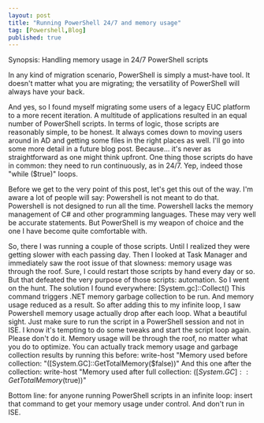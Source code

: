 ```yaml
---
layout: post
title: "Running PowerShell 24/7 and memory usage"
tag: [Powershell,Blog]
published: true
---
```

Synopsis: Handling memory usage in 24/7 PowerShell scripts

In any kind of migration scenario, PowerShell is simply a must-have tool. It doesn't matter what you are migrating; the versatility of PowerShell will always have your back.

And yes, so I found myself migrating some users of a legacy EUC platform to a more recent iteration. A multitude of applications resulted in an equal number of PowerShell scripts. In terms of logic, those scripts are reasonably simple, to be honest. It always comes down to moving users around in AD and getting some files in the right places as well. I'll go into some more detail in a future blog post. Because... it's never as straightforward as one might think upfront.
One thing those scripts do have in common: they need to run continuously, as in 24/7.  Yep, indeed those "while ($true)" loops.

Before we get to the very point of this post, let's get this out of the way. I'm aware a lot of people will say:
Powershell is not meant to do that.
Powershell is not designed to run all the time.
Powershell lacks the memory management of C# and other programming languages.
These may very well be accurate statements. But PowerShell is my weapon of choice and the one I have become quite comfortable with.

So, there I was running a couple of those scripts. Until I realized they were getting slower with each passing day. Then I looked at Task Manager and immediately saw the root issue of that slowness: memory usage was through the roof. Sure, I could restart those scripts by hand every day or so. But that defeated the very purpose of those scripts: automation.
So I went on the hunt. The solution I found everywhere:
[System.gc]::Collect()
This command triggers .NET memory garbage collection to be run. And memory usage reduced as a result.
So after adding this to my infinite loop, I saw Powershell memory usage actually drop after each loop. What a beautiful sight.
Just make sure to run the script in a PowerShell session and not in ISE. I know it's tempting to do some tweaks and start the script loop again. Please don't do it. Memory usage will be through the roof, no matter what you do to optimize.
You can actually track memory usage and garbage collection results by running this before:
write-host "Memory used before collection: "([System.GC]::GetTotalMemory($false))"
And this one after the collection:
write-host "Memory used after full collection: $([System.GC]::GetTotalMemory($true))"

Bottom line: for anyone running PowerShell scripts in an infinite loop: insert that command to get your memory usage under control. And don't run in ISE.
